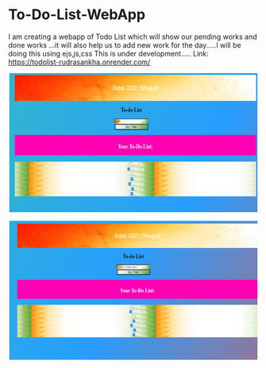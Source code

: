 # To-Do-List-WebApp
I am creating a webapp of Todo List which will show our pending works and done works ...it will also help us to add new work for the day.....I will be doing this using ejs,js,css
This is under development..... 
Link: https://todolist-rudrasankha.onrender.com/
    
 <a href="https://todolist-rudrasankha.onrender.com/
    " target="_blank"> 
    <div align="center">
<img src="/images/Readme img1.png" alt="Readme img1" height="280px" width="500px"> <br>
</div>
<div align="center">
<img src="/images/Readme img2.png" alt="Readme img2" height="280px" width="500px"><br></a>
</div>